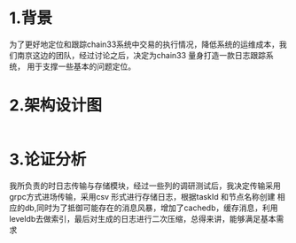 
# 1.背景
 为了更好地定位和跟踪chain33系统中交易的执行情况，降低系统的运维成本，我们南京这边的团队，经过讨论之后，决定为chain33 量身打造一款日志跟踪系统，
 用于支撑一些基本的问题定位。
 
# 2.架构设计图
![]()

# 3.论证分析
我所负责的时日志传输与存储模块，经过一些列的调研测试后，我决定传输采用grpc方式进场传输，采用csv 形式进行存储日志，根据taskId 和节点名称创建
相应的db,同时为了抵御可能存在的消息风暴，增加了cachedb，缓存消息，利用leveldb去做索引，最后对生成的日志进行二次压缩，总得来讲，能够满足基本需求
